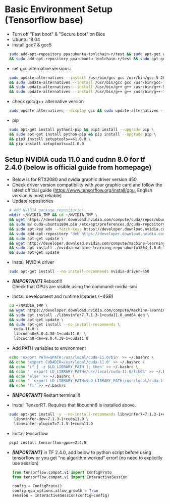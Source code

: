 # Basic Environment Setup (Tensorflow base)
* Turn off "Fast boot" & "Secure boot" on Bios
* Ubuntu 18.04  
* install gcc7 & gcc5
```bash
  sudo add-apt-repository ppa:ubuntu-toolchain-r/test && sudo apt-get update && sudo apt-get install gcc-7 g++-7 gcc-7-multilib g++-7-multilib \
  && sudo add-apt-repository ppa:ubuntu-toolchain-r/test && sudo apt-get update && sudo apt-get install gcc-5 g++-5 gcc-5-multilib g++-5-multilib  
  ```
* set gcc alternative versions:  
```bash
  sudo update-alternatives --install /usr/bin/gcc gcc /usr/bin/gcc-5 20 \
  && sudo update-alternatives --install /usr/bin/gcc gcc /usr/bin/gcc-7 40 \
  && sudo update-alternatives --install /usr/bin/g++ g++ /usr/bin/g++-5 20 \
  && sudo update-alternatives --install /usr/bin/g++ g++ /usr/bin/g++-7 40  
  ```
* check gcc/g++ alternative version  
```bash
  sudo update-alternatives --display gcc && sudo update-alternatives --display g++  
  ```
* pip
```bash
  sudo apt-get install python3-pip && pip3 install --upgrade pip \
  && sudo apt-get install python-pip && pip install --upgrade pip \
  && pip3 install setuptools==41.0.0 \
  && pip install setuptools==41.0.0  
  ```

## Setup NVIDIA cuda 11.0 and cudnn 8.0 for tf 2.4.0 (below is official guide from homepage)
* Below is for RTX2080 and nvidia graphic driver version 450.
* Check driver version compatibility with your graphic card and follow the latest official guide (https://www.tensorflow.org/install/gpu, English version is most reliable)
* Update repositories
```bash
  # Add NVIDIA package repositories
  mkdir ~/NVIDIA_TMP && cd ~/NVIDIA_TMP \
  && wget https://developer.download.nvidia.com/compute/cuda/repos/ubuntu1804/x86_64/cuda-ubuntu1804.pin \
  && sudo mv cuda-ubuntu1804.pin /etc/apt/preferences.d/cuda-repository-pin-600 \
  && sudo apt-key adv --fetch-keys https://developer.download.nvidia.com/compute/cuda/repos/ubuntu1804/x86_64/7fa2af80.pub \
  && sudo add-apt-repository "deb https://developer.download.nvidia.com/compute/cuda/repos/ubuntu1804/x86_64/ /" \
  && sudo apt-get update \
  && wget http://developer.download.nvidia.com/compute/machine-learning/repos/ubuntu1804/x86_64/nvidia-machine-learning-repo-ubuntu1804_1.0.0-1_amd64.deb \
  && sudo apt install ./nvidia-machine-learning-repo-ubuntu1804_1.0.0-1_amd64.deb \
  && sudo apt-get update
  ```

* Install NVIDIA driver
```bash
  sudo apt-get install --no-install-recommends nvidia-driver-450
  ```
* ***[IMPORTANT]*** Reboot!!!  
  Check that GPUs are visible using the command: nvidia-smi


* Install development and runtime libraries (~4GB)
```bash
  cd ~/NVIDIA_TMP \
  && wget https://developer.download.nvidia.com/compute/machine-learning/repos/ubuntu1804/x86_64/libnvinfer7_7.1.3-1+cuda11.0_amd64.deb \
  && sudo apt install ./libnvinfer7_7.1.3-1+cuda11.0_amd64.deb \
  && sudo apt-get update \
  && sudo apt-get install --no-install-recommends \
    cuda-11-0 \
    libcudnn8=8.0.4.30-1+cuda11.0  \
    libcudnn8-dev=8.0.4.30-1+cuda11.0
  ```

* Add PATH variables to environment
```bash
  echo 'export PATH=$PATH:/usr/local/cuda-11.0/bin' >> ~/.bashrc \
  && echo 'export CUDADIR=/usr/local/cuda-11.0' >> ~/.bashrc \
  && echo 'if [ -z $LD_LIBRARY_PATH ]; then' >> ~/.bashrc \
  && echo '  export LD_LIBRARY_PATH=/usr/local/cuda-11.0/lib64' >> ~/.bashrc \
  && echo 'else' >> ~/.bashrc \
  && echo '  export LD_LIBRARY_PATH=$LD_LIBRARY_PATH:/usr/local/cuda-11.0/lib64' >> ~/.bashrc \
  && echo 'fi' >> ~/.bashrc  
  ```

* ***[IMPORTANT]*** Restart terminal!!!

* Install TensorRT. Requires that libcudnn8 is installed above.
```bash
  sudo apt-get install -y --no-install-recommends libnvinfer7=7.1.3-1+cuda11.0 \
    libnvinfer-dev=7.1.3-1+cuda11.0 \
    libnvinfer-plugin7=7.1.3-1+cuda11.0
  ```

  
* Install tensorflow
```bash
  pip3 install tensorflow-gpu==2.4.0
  ```

* ***[IMPORTANT]*** in TF 2.4.0, add below to python script before using tensorflow or you get "no algorithm worked" error! (no need to explicitly use session)
  ```python
  from tensorflow.compat.v1 import ConfigProto
  from tensorflow.compat.v1 import InteractiveSession

  config = ConfigProto()
  config.gpu_options.allow_growth = True
  session = InteractiveSession(config=config)
  ```
